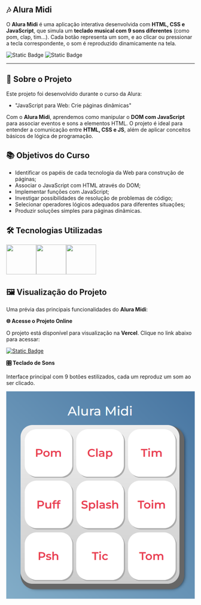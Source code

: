## 🎶 Alura Midi

O **Alura Midi** é uma aplicação interativa desenvolvida com **HTML, CSS e JavaScript**, que simula um **teclado musical com 9 sons diferentes** (como pom, clap, tim...). Cada botão representa um som, e ao clicar ou pressionar a tecla correspondente, o som é reproduzido dinamicamente na tela.

![Static Badge](https://img.shields.io/badge/Conclu%C3%ADdo-label?style=for-the-badge&label=Status) ![Static Badge](https://img.shields.io/badge/Alura-label?style=for-the-badge&label=Curso&color=%23000080)

<hr>

## 🚀 Sobre o Projeto

Este projeto foi desenvolvido durante o curso da Alura:

* "JavaScript para Web: Crie páginas dinâmicas"

Com o **Alura Midi**, aprendemos como manipular o **DOM com JavaScript** para associar eventos e sons a elementos HTML. O projeto é ideal para entender a comunicação entre **HTML, CSS e JS**, além de aplicar conceitos básicos de lógica de programação.

## 📚 Objetivos do Curso

* Identificar os papéis de cada tecnologia da Web para construção de páginas;
* Associar o JavaScript com HTML através do DOM;
* Implementar funções com JavaScript;
* Investigar possibilidades de resolução de problemas de código;
* Selecionar operadores lógicos adequados para diferentes situações;
* Produzir soluções simples para páginas dinâmicas.

## 🛠️ Tecnologias Utilizadas

<img src="https://cdn.jsdelivr.net/gh/devicons/devicon@latest/icons/html5/html5-original-wordmark.svg" width="80" height="80"/><img src="https://cdn.jsdelivr.net/gh/devicons/devicon@latest/icons/css3/css3-original-wordmark.svg" width="80" height="80"/><img src="https://cdn.jsdelivr.net/gh/devicons/devicon@latest/icons/javascript/javascript-original.svg" width="80" height="80"/>

## 🖼️ Visualização do Projeto

Uma prévia das principais funcionalidades do **Alura Midi**:

**🌐 Acesse o Projeto Online**

O projeto está disponível para visualização na **Vercel**. Clique no link abaixo para acessar:

<a href="https://alura-midi-vjrn.vercel.app/" target="_blank">![Static Badge](https://img.shields.io/badge/Vercel-project?style=for-the-badge&color=A91079)</a>

**🎛️ Teclado de Sons**

Interface principal com 9 botões estilizados, cada um reproduz um som ao ser clicado.

![Teclado de Sons](images/alura-midi.png)

